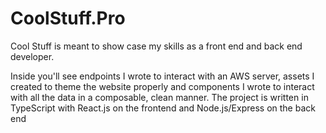 # CoolStuff.Pro

Cool Stuff is meant to show case my skills as a front end and back end developer. 

Inside you'll see endpoints I wrote to interact with an AWS server, assets I created to theme the website properly and components I wrote to interact with all the data in a composable, clean manner. The project is written in TypeScript with React.js on the frontend and Node.js/Express on the back end
